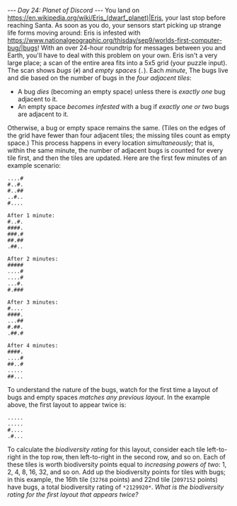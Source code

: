 *--- Day 24: Planet of Discord ---*
You land on <https://en.wikipedia.org/wiki/Eris_(dwarf_planet)|Eris>, your last stop before reaching Santa.  As soon as you do, your sensors start picking up strange life forms moving around: Eris is infested with <https://www.nationalgeographic.org/thisday/sep9/worlds-first-computer-bug/|bugs>! With an over 24-hour roundtrip for messages between you and Earth, you'll have to deal with this problem on your own.
Eris isn't a very large place; a scan of the entire area fits into a 5x5 grid (your puzzle input). The scan shows *bugs* (`#`) and *empty spaces* (`.`).
Each *minute*, The bugs live and die based on the number of bugs in the *four adjacent tiles*:

- A bug *dies* (becoming an empty space) unless there is *exactly one* bug adjacent to it.
- An empty space *becomes infested* with a bug if *exactly one or two* bugs are adjacent to it.

Otherwise, a bug or empty space remains the same.  (Tiles on the edges of the grid have fewer than four adjacent tiles; the missing tiles count as empty space.) This process happens in every location *simultaneously*; that is, within the same minute, the number of adjacent bugs is counted for every tile first, and then the tiles are updated.
Here are the first few minutes of an example scenario:
```Initial state:
....#
#..#.
#..##
..#..
#....

After 1 minute:
#..#.
####.
###.#
##.##
.##..

After 2 minutes:
#####
....#
....#
...#.
#.###

After 3 minutes:
#....
####.
...##
#.##.
.##.#

After 4 minutes:
####.
....#
##..#
.....
##...
```
To understand the nature of the bugs, watch for the first time a layout of bugs and empty spaces *matches any previous layout*. In the example above, the first layout to appear twice is:
```.....
.....
.....
#....
.#...
```
To calculate the *biodiversity rating* for this layout, consider each tile left-to-right in the top row, then left-to-right in the second row, and so on. Each of these tiles is worth biodiversity points equal to *increasing powers of two*: 1, 2, 4, 8, 16, 32, and so on.  Add up the biodiversity points for tiles with bugs; in this example, the 16th tile (`32768` points) and 22nd tile (`2097152` points) have bugs, a total biodiversity rating of `*2129920*`.
*What is the biodiversity rating for the first layout that appears twice?*

